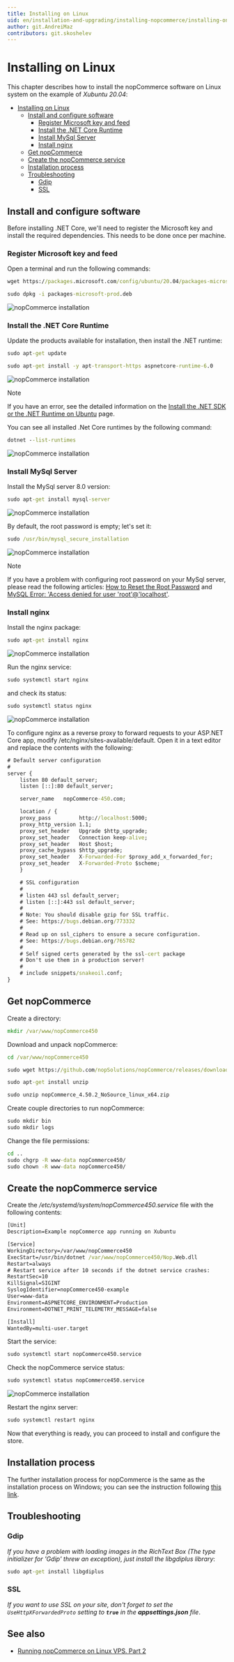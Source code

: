 ```yaml
---
title: Installing on Linux
uid: en/installation-and-upgrading/installing-nopcommerce/installing-on-linux
author: git.AndreiMaz
contributors: git.skoshelev
---
```


# Installing on Linux

This chapter describes how to install the nopCommerce software on Linux system on the example of *Xubuntu 20.04*:

- [Installing on Linux](#installing-on-linux)
  - [Install and configure software](#install-and-configure-software)
    - [Register Microsoft key and feed](#register-microsoft-key-and-feed)
    - [Install the .NET Core Runtime](#install-the-net-core-runtime)
    - [Install MySql Server](#install-mysql-server)
    - [Install nginx](#install-nginx)
  - [Get nopCommerce](#get-nopcommerce)
  - [Create the nopCommerce service](#create-the-nopcommerce-service)
  - [Installation process](#installation-process)
  - [Troubleshooting](#troubleshooting)
    - [Gdip](#gdip)
    - [SSL](#ssl)

## Install and configure software

Before installing .NET Core, we'll need to register the Microsoft key and install the required dependencies. This needs to be done once per machine.

### Register Microsoft key and feed

Open a terminal and run the following commands:

```cmd
wget https://packages.microsoft.com/config/ubuntu/20.04/packages-microsoft-prod.deb -O packages-microsoft-prod.deb

sudo dpkg -i packages-microsoft-prod.deb
```

![nopCommerce installation](_static/installing-on-linux/register_key.jpg)

### Install the .NET Core Runtime

Update the products available for installation, then install the .NET runtime:

```cmd
sudo apt-get update

sudo apt-get install -y apt-transport-https aspnetcore-runtime-6.0
```

![nopCommerce installation](_static/installing-on-linux/net_core.png)

> [!NOTE]
>
> If you have an error, see the detailed information on the [Install the .NET SDK or the .NET Runtime on Ubuntu](https://docs.microsoft.com/dotnet/core/install/linux-ubuntu) page.

You can see all installed .Net Core runtimes by the following command:

```cmd
dotnet --list-runtimes
```

![nopCommerce installation](_static/installing-on-linux/list_runtimes.png)

### Install MySql Server

Install the MySql server 8.0 version:

```cmd
sudo apt-get install mysql-server
```

![nopCommerce installation](_static/installing-on-linux/install_mysql.jpg)

By default, the root password is empty; let's set it:

```cmd
sudo /usr/bin/mysql_secure_installation
```

![nopCommerce installation](_static/installing-on-linux/config_mysql.jpg)

> [!NOTE]
>
> If you have a problem with configuring root password on your MySql server, please read the following articles:
> [How to Reset the Root Password](https://dev.mysql.com/doc/refman/8.0/en/resetting-permissions.html) and
> [MySQL Error: 'Access denied for user 'root'@'localhost'](https://stackoverflow.com/questions/41645309/mysql-error-access-denied-for-user-rootlocalhost).

### Install nginx

Install the nginx package:

```cmd
sudo apt-get install nginx
```

![nopCommerce installation](_static/installing-on-linux/install_nginx.jpg)

Run the nginx service:

```cmd
sudo systemctl start nginx
```

and check its status:

```cmd
sudo systemctl status nginx
```

![nopCommerce installation](_static/installing-on-linux/status_nginx.jpg)

To configure nginx as a reverse proxy to forward requests to your ASP.NET Core app, modify /etc/nginx/sites-available/default. Open it in a text editor and replace the contents with the following:

```cmd
# Default server configuration
#
server {
    listen 80 default_server;
    listen [::]:80 default_server;

    server_name   nopCommerce-450.com;

    location / {
    proxy_pass         http://localhost:5000;
    proxy_http_version 1.1;
    proxy_set_header   Upgrade $http_upgrade;
    proxy_set_header   Connection keep-alive;
    proxy_set_header   Host $host;
    proxy_cache_bypass $http_upgrade;
    proxy_set_header   X-Forwarded-For $proxy_add_x_forwarded_for;
    proxy_set_header   X-Forwarded-Proto $scheme;
    }

    # SSL configuration
    #
    # listen 443 ssl default_server;
    # listen [::]:443 ssl default_server;
    #
    # Note: You should disable gzip for SSL traffic.
    # See: https://bugs.debian.org/773332
    #
    # Read up on ssl_ciphers to ensure a secure configuration.
    # See: https://bugs.debian.org/765782
    #
    # Self signed certs generated by the ssl-cert package
    # Don't use them in a production server!
    #
    # include snippets/snakeoil.conf;
}
```

## Get nopCommerce

Create a directory:

```cmd
mkdir /var/www/nopCommerce450
```

Download and unpack nopCommerce:

```cmd
cd /var/www/nopCommerce450

sudo wget https://github.com/nopSolutions/nopCommerce/releases/download/release-4.50.2/nopCommerce_4.50.2_NoSource_linux_x64.zip

sudo apt-get install unzip

sudo unzip nopCommerce_4.50.2_NoSource_linux_x64.zip
```

Create couple directories to run nopCommerce:

```cmd
sudo mkdir bin
sudo mkdir logs
```

Change the file permissions:

```cmd
cd ..
sudo chgrp -R www-data nopCommerce450/
sudo chown -R www-data nopCommerce450/
```

## Create the nopCommerce service

Create the */etc/systemd/system/nopCommerce450.service* file with the following contents:

```cmd
[Unit]
Description=Example nopCommerce app running on Xubuntu

[Service]
WorkingDirectory=/var/www/nopCommerce450
ExecStart=/usr/bin/dotnet /var/www/nopCommerce450/Nop.Web.dll
Restart=always
# Restart service after 10 seconds if the dotnet service crashes:
RestartSec=10
KillSignal=SIGINT
SyslogIdentifier=nopCommerce450-example
User=www-data
Environment=ASPNETCORE_ENVIRONMENT=Production
Environment=DOTNET_PRINT_TELEMETRY_MESSAGE=false

[Install]
WantedBy=multi-user.target
```

Start the service:

```cmd
sudo systemctl start nopCommerce450.service
```

Check the nopCommerce service status:

```cmd
sudo systemctl status nopCommerce450.service
```

![nopCommerce installation](_static/installing-on-linux/status_nopCommerce.png)

Restart the nginx server:

```cmd
sudo systemctl restart nginx
```

Now that everything is ready, you can proceed to install and configure the store.

## Installation process

The further installation process for nopCommerce is the same as the installation process on Windows; you can see the instruction following [this link](xref:en/installation-and-upgrading/installing-nopcommerce/installing-on-windows#install-nopcommerce).

## Troubleshooting

### Gdip

*If you have a problem with loading images in the RichText Box (The type initializer for 'Gdip' threw an exception), just install the libgdiplus library*:

```cmd
sudo apt-get install libgdiplus
```

### SSL

*If you want to use SSL on your site, don't forget to set the `UseHttpXForwardedProto` setting to **`true`** in the **appsettings.json** file*.

## See also

* [Running nopCommerce on Linux VPS. Part 2](https://www.nopcommerce.com/running-nopcommerce-on-linux-vps-part-2)
